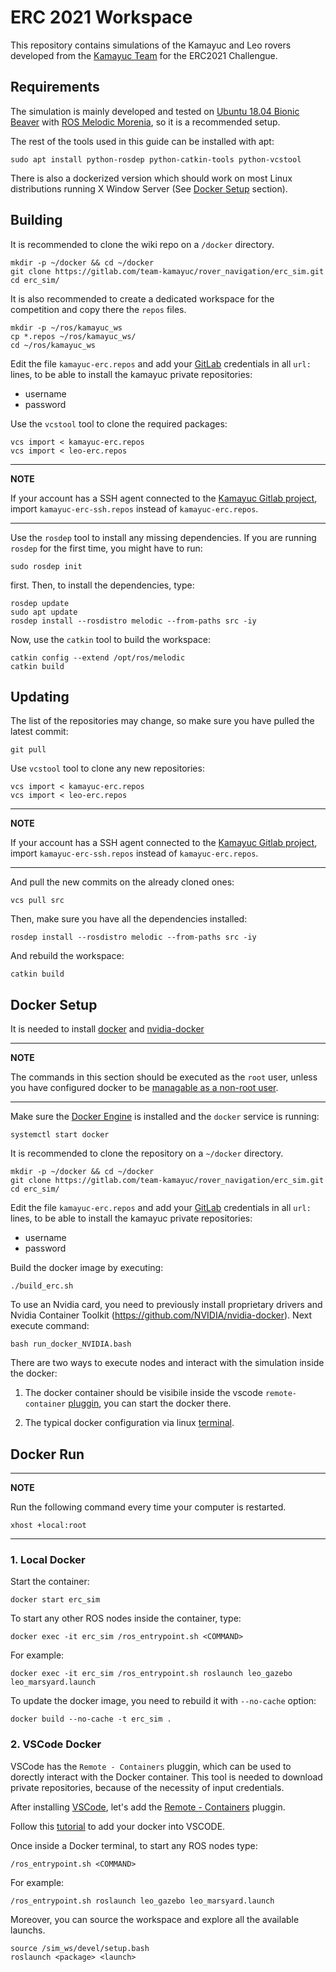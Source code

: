 # ERC 2021 Workspace

This repository contains simulations of the Kamayuc and Leo rovers developed from the [Kamayuc Team](https://www.facebook.com/Kamayuc) for the ERC2021 Challengue.

## Requirements

The simulation is mainly developed and tested on [Ubuntu 18.04 Bionic Beaver](https://releases.ubuntu.com/18.04/) with [ROS Melodic Morenia](http://wiki.ros.org/melodic/Installation/Ubuntu), so it is a recommended setup. 

The rest of the tools used in this guide can be installed with apt:
```
sudo apt install python-rosdep python-catkin-tools python-vcstool
```

There is also a dockerized version which should work on most Linux distributions running X Window Server (See [Docker Setup](#docker-setup) section).

## Building

It is recommended to clone the wiki repo on a `/docker` directory.
```
mkdir -p ~/docker && cd ~/docker
git clone https://gitlab.com/team-kamayuc/rover_navigation/erc_sim.git
cd erc_sim/
```

It is also recommended to create a dedicated workspace for the competition and copy there the `repos` files.
```
mkdir -p ~/ros/kamayuc_ws
cp *.repos ~/ros/kamayuc_ws/
cd ~/ros/kamayuc_ws
```

Edit the file `kamayuc-erc.repos` and add your [GitLab](https://gitlab.com/.com) credentials in all `url:` lines, to be able to install the kamayuc private repositories:
- username
- password

Use the `vcstool` tool to clone the required packages:
```
vcs import < kamayuc-erc.repos
vcs import < leo-erc.repos
```
---
**NOTE**

If your account has a SSH agent connected to the [Kamayuc Gitlab project](https://gitlab.com/team-kamayuc/rover_navigation/kamayucrover), import `kamayuc-erc-ssh.repos` instead of `kamayuc-erc.repos`.

---

Use the `rosdep` tool to install any missing dependencies. If you are running `rosdep` for the first time, you might have to run:
```
sudo rosdep init
```

first. Then, to install the dependencies, type:
```
rosdep update
sudo apt update
rosdep install --rosdistro melodic --from-paths src -iy
```

Now, use the `catkin` tool to build the workspace:
```
catkin config --extend /opt/ros/melodic
catkin build
```

## Updating

The list of the repositories may change, so make sure you have pulled the latest commit:
```
git pull
```

Use `vcstool` tool to clone any new repositories:
```
vcs import < kamayuc-erc.repos
vcs import < leo-erc.repos
```
---
**NOTE**

If your account has a SSH agent connected to the [Kamayuc Gitlab project](https://gitlab.com/team-kamayuc/rover_navigation/kamayucrover), import `kamayuc-erc-ssh.repos` instead of `kamayuc-erc.repos`.

---

And pull the new commits on the already cloned ones:
```
vcs pull src
```

Then, make sure you have all the dependencies installed:
```
rosdep install --rosdistro melodic --from-paths src -iy
```

And rebuild the workspace:
```
catkin build
```

## Docker Setup

It is needed to install [docker](https://docs.docker.com/engine/install/ubuntu/) and [nvidia-docker](https://docs.nvidia.com/datacenter/cloud-native/container-toolkit/install-guide.html)

---
**NOTE**

The commands in this section should be executed as the `root` user, unless you have configured docker to be [managable as a non-root user](https://docs.docker.com/engine/install/linux-postinstall/).

---

Make sure the [Docker Engine](https://docs.docker.com/engine/install/#server) is installed and the `docker` service is running:
```
systemctl start docker
```

It is recommended to clone the repository on a `~/docker` directory.
```
mkdir -p ~/docker && cd ~/docker
git clone https://gitlab.com/team-kamayuc/rover_navigation/erc_sim.git
cd erc_sim/
```

Edit the file `kamayuc-erc.repos` and add your [GitLab](https://gitlab.com/.com) credentials in all `url:` lines, to be able to install the kamayuc private repositories:
- username
- password

Build the docker image by executing:
```
./build_erc.sh 
```

To use an Nvidia card, you need to previously install proprietary drivers and Nvidia Container Toolkit (https://github.com/NVIDIA/nvidia-docker). Next execute command:
``` 
bash run_docker_NVIDIA.bash
```

There are two ways to execute nodes and interact with the simulation inside the docker:

1. The docker container should be visibile inside the vscode `remote-container` [pluggin](#docker-vscode), you can start the docker there.

2. The typical docker configuration via linux [terminal](#docker-local).

## Docker Run

---
**NOTE**

Run the following command every time your computer is restarted.
```
xhost +local:root
```
---

### **1. Local Docker**

Start the container:
```
docker start erc_sim
```

To start any other ROS nodes inside the container, type:
```
docker exec -it erc_sim /ros_entrypoint.sh <COMMAND>
```

For example:
```
docker exec -it erc_sim /ros_entrypoint.sh roslaunch leo_gazebo leo_marsyard.launch
```

To update the docker image, you need to rebuild it with `--no-cache` option:
```
docker build --no-cache -t erc_sim .
```

### **2. VSCode Docker**

VSCode has the `Remote - Containers` pluggin, which can be used to dorectly interact with the Docker container. This tool is needed to download private repositories, because of the necessity of input credentials.

After installing [VSCode](https://code.visualstudio.com/docs/setup/linux), let's add the [Remote - Containers](https://github.com/Microsoft/vscode-remote-release) pluggin.

Follow this [tutorial](https://code.visualstudio.com/docs/remote/containers) to add your docker into VSCODE.

Once inside a Docker terminal, to start any ROS nodes type:
```
/ros_entrypoint.sh <COMMAND>
```

For example:
```
/ros_entrypoint.sh roslaunch leo_gazebo leo_marsyard.launch
```

Moreover, you can source the workspace and explore all the available launchs.
```
source /sim_ws/devel/setup.bash
roslaunch <package> <launch>
```
